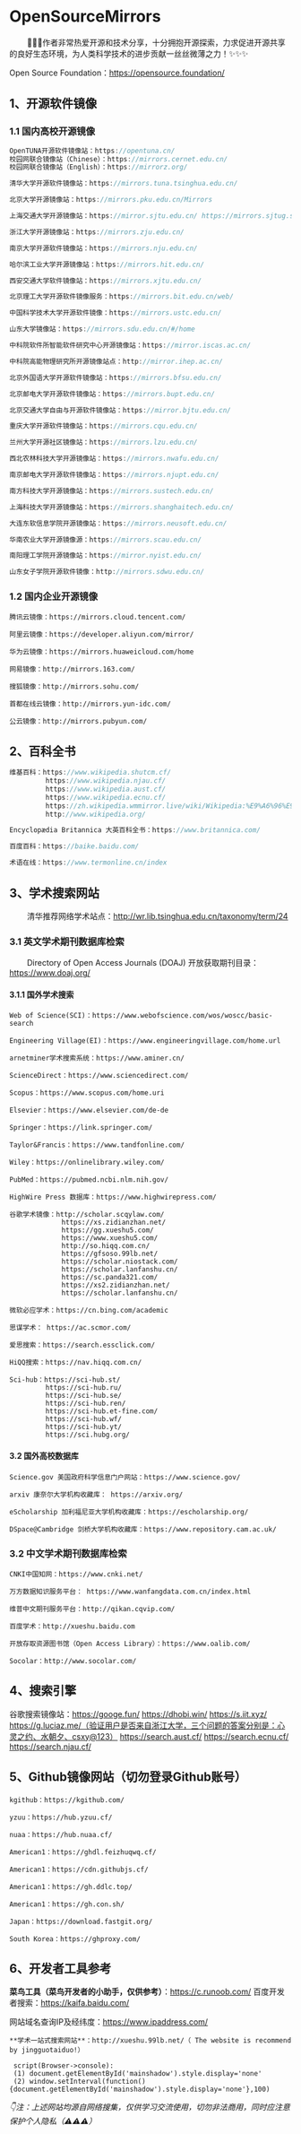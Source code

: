 # OpenSourceMirrors

&nbsp;&nbsp;&nbsp;&nbsp;&nbsp;&nbsp;&nbsp;&nbsp;🔔🔔🔔作者非常热爱开源和技术分享，十分拥抱开源探索，力求促进开源共享的良好生态环境，为人类科学技术的进步贡献一丝丝微薄之力！✨✨✨

Open Source Foundation：https://opensource.foundation/

## 1、开源软件镜像
### 1.1 国内高校开源镜像

``` java
OpenTUNA开源软件镜像站：https://opentuna.cn/
校园网联合镜像站（Chinese）：https://mirrors.cernet.edu.cn/
校园网联合镜像站（English）：https://mirrorz.org/

清华大学开源软件镜像站：https://mirrors.tuna.tsinghua.edu.cn/

北京大学开源镜像站：https://mirrors.pku.edu.cn/Mirrors

上海交通大学开源镜像站：https://mirror.sjtu.edu.cn/ https://mirrors.sjtug.sjtu.edu.cn/

浙江大学开源镜像站：https://mirrors.zju.edu.cn/

南京大学开源软件镜像站：https://mirrors.nju.edu.cn/

哈尔滨工业大学开源镜像站：https://mirrors.hit.edu.cn/

西安交通大学软件镜像站：https://mirrors.xjtu.edu.cn/

北京理工大学开源软件镜像服务：https://mirrors.bit.edu.cn/web/

中国科学技术大学开源软件镜像：https://mirrors.ustc.edu.cn/

山东大学镜像站：https://mirrors.sdu.edu.cn/#/home

中科院软件所智能软件研究中心开源镜像站：https://mirror.iscas.ac.cn/

中科院高能物理研究所开源镜像站点：http://mirror.ihep.ac.cn/

北京外国语大学开源软件镜像站：https://mirrors.bfsu.edu.cn/

北京邮电大学开源软件镜像站：https://mirrors.bupt.edu.cn/

北京交通大学自由与开源软件镜像站：https://mirror.bjtu.edu.cn/

重庆大学开源软件镜像站：https://mirrors.cqu.edu.cn/

兰州大学开源社区镜像站：https://mirrors.lzu.edu.cn/

西北农林科技大学开源镜像站：https://mirrors.nwafu.edu.cn/

南京邮电大学开源软件镜像站：https://mirrors.njupt.edu.cn/

南方科技大学开源镜像站：https://mirrors.sustech.edu.cn/

上海科技大学开源镜像站：https://mirrors.shanghaitech.edu.cn/

大连东软信息学院开源镜像站：https://mirrors.neusoft.edu.cn/

华南农业大学开源镜像源：https://mirrors.scau.edu.cn/

南阳理工学院开源镜像站：https://mirror.nyist.edu.cn/

山东女子学院开源软件镜像：http://mirrors.sdwu.edu.cn/
```

### 1.2 国内企业开源镜像
```
腾讯云镜像：https://mirrors.cloud.tencent.com/

阿里云镜像：https://developer.aliyun.com/mirror/

华为云镜像：https://mirrors.huaweicloud.com/home

网易镜像：http://mirrors.163.com/

搜狐镜像：http://mirrors.sohu.com/

首都在线云镜像：http://mirrors.yun-idc.com/

公云镜像：http://mirrors.pubyun.com/
```

## 2、百科全书
``` cpp
维基百科：https://www.wikipedia.shutcm.cf/
         https://www.wikipedia.njau.cf/
         https://www.wikipedia.aust.cf/
         https://www.wikipedia.ecnu.cf/
         https://zh.wikipedia.wmmirror.live/wiki/Wikipedia:%E9%A6%96%E9%A1%B5
         http://www.wikipedia.org/

Encyclopædia Britannica 大英百科全书：https://www.britannica.com/

百度百科：https://baike.baidu.com/

术语在线：https://www.termonline.cn/index
```


## 3、学术搜索网站
&nbsp;&nbsp;&nbsp;&nbsp;&nbsp;&nbsp;&nbsp;&nbsp;清华推荐网络学术站点：http://wr.lib.tsinghua.edu.cn/taxonomy/term/24

### 3.1 英文学术期刊数据库检索
&nbsp;&nbsp;&nbsp;&nbsp;&nbsp;&nbsp;&nbsp;&nbsp;Directory of Open Access Journals (DOAJ) 开放获取期刊目录：https://www.doaj.org/
#### 3.1.1 国外学术搜索

```
Web of Science(SCI)：https://www.webofscience.com/wos/woscc/basic-search

Engineering Village(EI)：https://www.engineeringvillage.com/home.url

arnetminer学术搜索系统：https://www.aminer.cn/

ScienceDirect：https://www.sciencedirect.com/

Scopus：https://www.scopus.com/home.uri

Elsevier：https://www.elsevier.com/de-de

Springer：https://link.springer.com/

Taylor&Francis：https://www.tandfonline.com/

Wiley：https://onlinelibrary.wiley.com/

PubMed：https://pubmed.ncbi.nlm.nih.gov/

HighWire Press 数据库：https://www.highwirepress.com/

谷歌学术镜像：http://scholar.scqylaw.com/
             https://xs.zidianzhan.net/
             https://gg.xueshu5.com/
             https://www.xueshu5.com/
             http://so.hiqq.com.cn/
             https://gfsoso.99lb.net/
             https://scholar.niostack.com/
             https://scholar.lanfanshu.cn/
             https://sc.panda321.com/
             https://xs2.zidianzhan.net/
             https://scholar.lanfanshu.cn/

微软必应学术：https://cn.bing.com/academic

思谋学术： https://ac.scmor.com/

爱思搜索：https://search.essclick.com/

HiQQ搜索：https://nav.hiqq.com.cn/

Sci-hub：https://sci-hub.st/
         https://sci-hub.ru/
         https://sci-hub.se/
         https://sci-hub.ren/
         https://sci-hub.et-fine.com/
         https://sci-hub.wf/
         https://sci-hub.yt/
         https://sci.hubg.org/
```

#### 3.2 国外高校数据库

```
Science.gov 美国政府科学信息门户网站：https://www.science.gov/

arxiv 康奈尔大学机构收藏库： https://arxiv.org/

eScholarship 加利福尼亚大学机构收藏库：https://escholarship.org/

DSpace@Cambridge 剑桥大学机构收藏库：https://www.repository.cam.ac.uk/
```

### 3.2 中文学术期刊数据库检索

```
CNKI中国知网：https://www.cnki.net/

万方数据知识服务平台： https://www.wanfangdata.com.cn/index.html

维普中文期刊服务平台：http://qikan.cqvip.com/

百度学术：http://xueshu.baidu.com

开放存取资源图书馆（Open Access Library）：https://www.oalib.com/

Socolar：http://www.socolar.com/
```

## 4、搜索引擎
谷歌搜索镜像站：https://googe.fun/
               https://dhobi.win/
               https://s.iit.xyz/
               https://g.luciaz.me/（验证用户是否来自浙江大学，三个问题的答案分别是：心灵之约、水朝夕、csxy@123）
               https://search.aust.cf/
               https://search.ecnu.cf/
               https://search.njau.cf/
               
## 5、Github镜像网站（切勿登录Github账号）
```
kgithub：https://kgithub.com/

yzuu：https://hub.yzuu.cf/

nuaa：https://hub.nuaa.cf/

American1：https://ghdl.feizhuqwq.cf/

American1：https://cdn.githubjs.cf/

American1：https://gh.ddlc.top/

American1：https://gh.con.sh/

Japan：https://download.fastgit.org/

South Korea：https://ghproxy.com/
```

## 6、开发者工具参考

**菜鸟工具（菜鸟开发者的小助手，仅供参考）**：https://c.runoob.com/
百度开发者搜索：https://kaifa.baidu.com/

网站域名查询IP及经纬度：https://www.ipaddress.com/

```
**学术一站式搜索网站**：http://xueshu.99lb.net/（ The website is recommend by jingguotaiduo!）

 script(Browser->console):
 (1) document.getElementById('mainshadow').style.display='none' 
 (2) window.setInterval(function() {document.getElementById('mainshadow').style.display='none'},100)
```

*👇注：上述网站均源自网络搜集，仅供学习交流使用，切勿非法商用，同时应注意保护个人隐私（⚠️⚠️⚠️）*
